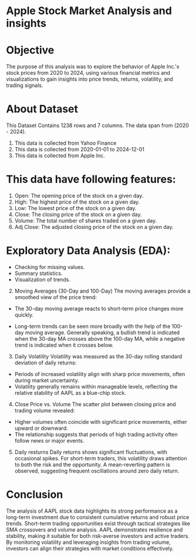 #                                                    Apple Stock Market Analysis and insights
# Objective
The purpose of this analysis was to explore the behavior of Apple Inc.'s stock prices from 2020 to 2024, using various financial metrics and visualizations to gain insights into price trends, returns, volatility, and trading signals.

# About Dataset
This Dataset Contains 1238 rows and 7 columns. The data span from (2020 - 2024).
1. This data is collected from Yahoo Finance
2. This data is collected from 2020-01-01 to 2024-12-01
3. This data is collected from Apple Inc.

# This data have following features:
1. Open: The opening price of the stock on a given day.
2. High: The highest price of the stock on a given day.
3. Low: The lowest price of the stock on a given day.
4. Close: The closing price of the stock on a given day.
5. Volume: The total number of shares traded on a given day.
6. Adj Close: The adjusted closing price of the stock on a given day.

# Exploratory Data Analysis (EDA):
- Checking for missing values.
- Summary statistics.
- Visualization of trends.



2. Moving Averages (30-Day and 100-Day)
The moving averages provide a smoothed view of the price trend:
- The 30-day moving average reacts to short-term price changes more quickly.

- Long-term trends can be seen more broadly with the help of the 100-day moving average.
  Generally speaking, a bullish trend is indicated when the 30-day MA crosses above the 100-day MA, while a negative trend is indicated when it crosses below.

3. Daily Volatility
Volatility was measured as the 30-day rolling standard deviation of daily returns:
- Periods of increased volatility align with sharp price movements, often during market uncertainty.
- Volatility generally remains within manageable levels, reflecting the relative stability of AAPL as a blue-chip stock. 

4. Close Price vs. Volume
The scatter plot between closing price and trading volume revealed:
- Higher volumes often coincide with significant price movements, either upward or downward.
- The relationship suggests that periods of high trading activity often follow news or major events.

5.  Daily resturns
Daily returns shows significant fluctuations, with occasional spikes. For short-term traders, this volatility draws attention to both the risk and the opportunity. A mean-reverting pattern is observed, suggesting frequent oscillations around zero daily return.

# Conclusion

The analysis of AAPL stock data highlights its strong performance as a long-term investment due to consistent cumulative returns and robust price trends. Short-term trading opportunities exist through tactical strategies like SMA crossovers and volume analysis. AAPL demonstrates resilience and stability, making it suitable for both risk-averse investors and active traders. By monitoring volatility and leveraging insights from trading volume, investors can align their strategies with market conditions effectively.